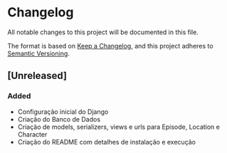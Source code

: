 # Changelog

All notable changes to this project will be documented in this file.

The format is based on [Keep a Changelog](https://keepachangelog.com/en/1.1.0/),
and this project adheres to [Semantic Versioning](https://semver.org/spec/v2.0.0.html).

## [Unreleased]

### Added

- Configuração inicial do Django
- Criação do Banco de Dados
- Criação de models, serializers, views e urls para Episode, Location e Character
- Criação do README com detalhes de instalação e execução
